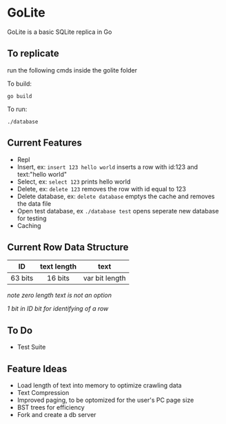 # GoLite
GoLite is a basic SQLite replica in Go

## To replicate

run the following cmds inside the golite folder

To build:
```
go build
```

To run:
```
./database
```

## Current Features
- Repl
- Insert, ex: `insert 123 hello world` inserts a row with id:123 and text:"hello world"
- Select, ex: `select 123` prints hello world
- Delete, ex: `delete 123` removes the row with id equal to 123
- Delete  database, ex: `delete database` emptys the cache and removes the data file
- Open test database, ex `./database test` opens seperate new database for testing
- Caching

## Current Row Data Structure
| ID      | text length | text           |
|:-------:|:-----------:|:--------------:|
| 63 bits | 16 bits     | var bit length |

*note zero length text is not an option*

*1 bit in ID bit for identifying of a row*

## To Do
- Test Suite

## Feature Ideas
- Load length of text into memory to optimize crawling data
- Text Compression
- Improved paging, to be optomized for the user's PC page size
- BST trees for efficiency
- Fork and create a db server

